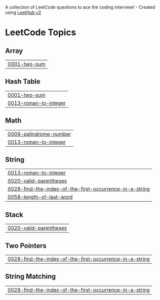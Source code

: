 A collection of LeetCode questions to ace the coding interview! - Created using [LeetHub v2](https://github.com/arunbhardwaj/LeetHub-2.0)
<!---LeetCode Topics Start-->
# LeetCode Topics
## Array
|  |
| ------- |
| [0001-two-sum](https://github.com/suwonyoo/rust-ps/tree/master/0001-two-sum) |
## Hash Table
|  |
| ------- |
| [0001-two-sum](https://github.com/suwonyoo/rust-ps/tree/master/0001-two-sum) |
| [0013-roman-to-integer](https://github.com/suwonyoo/rust-ps/tree/master/0013-roman-to-integer) |
## Math
|  |
| ------- |
| [0009-palindrome-number](https://github.com/suwonyoo/rust-ps/tree/master/0009-palindrome-number) |
| [0013-roman-to-integer](https://github.com/suwonyoo/rust-ps/tree/master/0013-roman-to-integer) |
## String
|  |
| ------- |
| [0013-roman-to-integer](https://github.com/suwonyoo/rust-ps/tree/master/0013-roman-to-integer) |
| [0020-valid-parentheses](https://github.com/suwonyoo/rust-ps/tree/master/0020-valid-parentheses) |
| [0028-find-the-index-of-the-first-occurrence-in-a-string](https://github.com/suwonyoo/rust-ps/tree/master/0028-find-the-index-of-the-first-occurrence-in-a-string) |
| [0058-length-of-last-word](https://github.com/suwonyoo/rust-ps/tree/master/0058-length-of-last-word) |
## Stack
|  |
| ------- |
| [0020-valid-parentheses](https://github.com/suwonyoo/rust-ps/tree/master/0020-valid-parentheses) |
## Two Pointers
|  |
| ------- |
| [0028-find-the-index-of-the-first-occurrence-in-a-string](https://github.com/suwonyoo/rust-ps/tree/master/0028-find-the-index-of-the-first-occurrence-in-a-string) |
## String Matching
|  |
| ------- |
| [0028-find-the-index-of-the-first-occurrence-in-a-string](https://github.com/suwonyoo/rust-ps/tree/master/0028-find-the-index-of-the-first-occurrence-in-a-string) |
<!---LeetCode Topics End-->